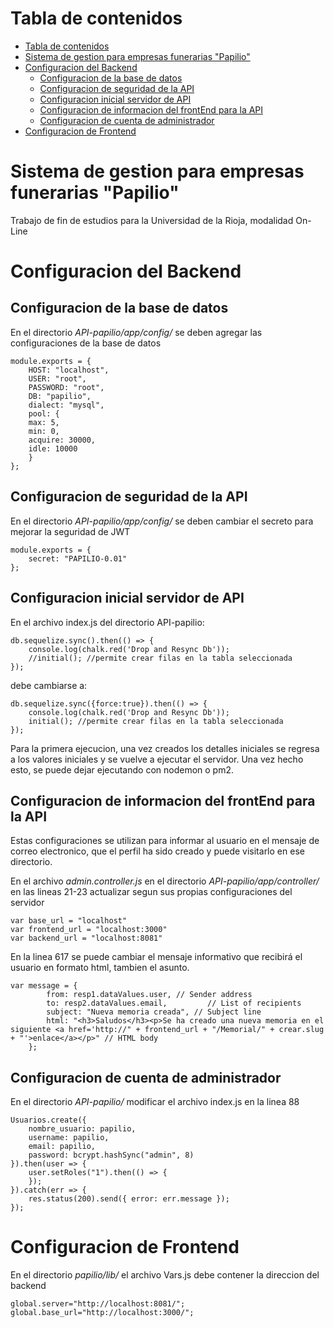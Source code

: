# Tabla de contenidos
- [Tabla de contenidos](#tabla-de-contenidos)
- [Sistema de gestion para empresas funerarias "Papilio"](#sistema-de-gestion-para-empresas-funerarias-papilio)
- [Configuracion del Backend](#configuracion-del-backend)
  - [Configuracion de la base de datos](#configuracion-de-la-base-de-datos)
  - [Configuracion de seguridad de la API](#configuracion-de-seguridad-de-la-api)
  - [Configuracion inicial servidor de API](#configuracion-inicial-servidor-de-api)
  - [Configuracion de informacion del frontEnd para la API](#configuracion-de-informacion-del-frontend-para-la-api)
  - [Configuracion de cuenta de administrador](#configuracion-de-cuenta-de-administrador)
- [Configuracion de Frontend](#configuracion-de-frontend)


# Sistema de gestion para empresas funerarias "Papilio"

Trabajo de fin de estudios para la Universidad de la Rioja, modalidad On-Line

# Configuracion del Backend

## Configuracion de la base de datos
En el directorio _API-papilio/app/config/_ se deben agregar las configuraciones de la base de datos

    module.exports = {
        HOST: "localhost",
        USER: "root",
        PASSWORD: "root",
        DB: "papilio",
        dialect: "mysql",
        pool: {
        max: 5,
        min: 0,
        acquire: 30000,
        idle: 10000
        }
    };

## Configuracion de seguridad de la API

En el directorio _API-papilio/app/config/_ se deben cambiar el secreto para mejorar la seguridad de JWT

    module.exports = {
        secret: "PAPILIO-0.01"
    };

## Configuracion inicial servidor de API

En el archivo index.js del directorio API-papilio:


    db.sequelize.sync().then(() => {
        console.log(chalk.red('Drop and Resync Db'));
        //initial(); //permite crear filas en la tabla seleccionada
    });

debe cambiarse a:

    db.sequelize.sync({force:true}).then(() => {
        console.log(chalk.red('Drop and Resync Db'));
        initial(); //permite crear filas en la tabla seleccionada
    });

Para la primera ejecucion, una vez creados los detalles iniciales se regresa a los valores iniciales y se vuelve a ejecutar el servidor. Una vez hecho esto, se puede dejar ejecutando con nodemon o pm2.

## Configuracion de informacion del frontEnd para la API

Estas configuraciones se utilizan para informar al usuario en el mensaje de correo electronico, que el perfil ha sido creado y puede visitarlo en ese directorio.

En el archivo _admin.controller.js_ en el directorio _API-papilio/app/controller/_ en las lineas 21-23 actualizar segun sus propias configuraciones del servidor

    var base_url = "localhost"
    var frontend_url = "localhost:3000"
    var backend_url = "localhost:8081"

En la linea 617 se puede cambiar el mensaje informativo que recibirá el usuario en formato html, tambien el asunto.

    var message = {
            from: resp1.dataValues.user, // Sender address
            to: resp2.dataValues.email,         // List of recipients
            subject: "Nueva memoria creada", // Subject line
            html: "<h3>Saludos</h3><p>Se ha creado una nueva memoria en el siguiente <a href='http://" + frontend_url + "/Memorial/" + crear.slug + "'>enlace</a></p>" // HTML body
        };

## Configuracion de cuenta de administrador

En el directorio _API-papilio/_ modificar el archivo index.js en la linea 88

    Usuarios.create({
        nombre_usuario: papilio,
        username: papilio,
        email: papilio,
        password: bcrypt.hashSync("admin", 8)
    }).then(user => {
        user.setRoles("1").then(() => {
        });
    }).catch(err => {
        res.status(200).send({ error: err.message });
    });

# Configuracion de Frontend

En el directorio _papilio/lib/_ el archivo Vars.js debe contener la direccion del backend

    global.server="http://localhost:8081/";
    global.base_url="http://localhost:3000/";

